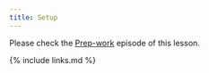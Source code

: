```yaml
---
title: Setup
---
```

Please check the [Prep-work](https://cms-opendata-workshop.github.io/workshop2021-lesson-cloud/01-prepwork/index.html) episode of this lesson.


{% include links.md %}
